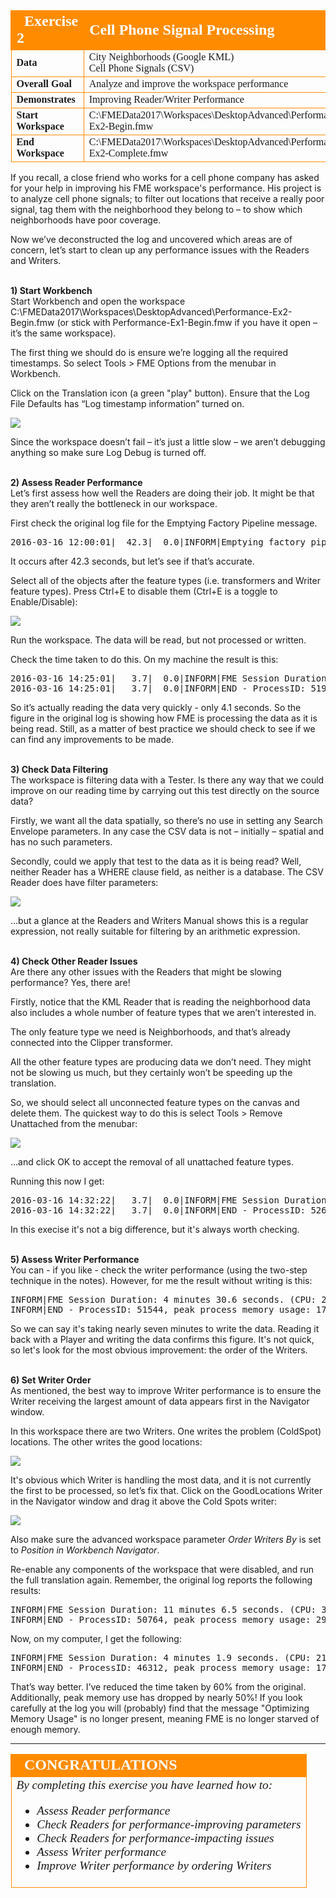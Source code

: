 <!--Exercise Section-->
<!--NB: In GitBook world we don't give a number to exercises-->

<table style="border-spacing: 0px;border-collapse: collapse;font-family:serif">
<tr>
<td style="vertical-align:middle;background-color:darkorange;border: 2px solid darkorange">
<i class="fa fa-cogs fa-lg fa-pull-left fa-fw" style="color:white;padding-right: 12px;vertical-align:text-top"></i>
<span style="color:white;font-size:x-large;font-weight: bold">Exercise 2</span>
</td>
<td style="border: 2px solid darkorange;background-color:darkorange;color:white">
<span style="color:white;font-size:x-large;font-weight: bold">Cell Phone Signal Processing</span>
</td>
</tr>

<tr>
<td style="border: 1px solid darkorange; font-weight: bold">Data</td>
<td style="border: 1px solid darkorange">City Neighborhoods (Google KML)<br>Cell Phone Signals (CSV)</td>
</tr>

<tr>
<td style="border: 1px solid darkorange; font-weight: bold">Overall Goal</td>
<td style="border: 1px solid darkorange">Analyze and improve the workspace performance</td>
</tr>

<tr>
<td style="border: 1px solid darkorange; font-weight: bold">Demonstrates</td>
<td style="border: 1px solid darkorange">Improving Reader/Writer Performance</td>
</tr>

<tr>
<td style="border: 1px solid darkorange; font-weight: bold">Start Workspace</td>
<td style="border: 1px solid darkorange">C:\FMEData2017\Workspaces\DesktopAdvanced\Performance-Ex2-Begin.fmw</td>
</tr>

<tr>
<td style="border: 1px solid darkorange; font-weight: bold">End Workspace</td>
<td style="border: 1px solid darkorange">C:\FMEData2017\Workspaces\DesktopAdvanced\Performance-Ex2-Complete.fmw</td>
</tr>

</table>

If you recall, a close friend who works for a cell phone company has asked for your help in improving his FME workspace's performance. His project is to analyze cell phone signals; to filter out locations that receive a really poor signal, tag them with the neighborhood they belong to – to show which neighborhoods have poor coverage.

Now we’ve deconstructed the log and uncovered which areas are of concern, let’s start to clean up any performance issues with the Readers and Writers.


<br>**1) Start Workbench**
<br>Start Workbench and open the workspace C:\FMEData2017\Workspaces\DesktopAdvanced\Performance-Ex2-Begin.fmw
(or stick with Performance-Ex1-Begin.fmw if you have it open – it’s the same workspace).

The first thing we should do is ensure we’re logging all the required timestamps. So select Tools > FME Options from the menubar in Workbench.

Click on the Translation icon (a green "play" button). Ensure that the Log File Defaults has “Log timestamp information” turned on.

![](./Images/Img2.45.Ex2.LogOptionsDialog.png)

Since the workspace doesn’t fail – it’s just a little slow – we aren’t debugging anything so make sure Log Debug is turned off. 


<br>**2) Assess Reader Performance**
<br>Let’s first assess how well the Readers are doing their job. It might be that they aren’t really the bottleneck in our workspace.

First check the original log file for the Emptying Factory Pipeline message.

<pre>
2016-03-16 12:00:01|  42.3|  0.0|INFORM|Emptying factory pipeline
</pre>

It occurs after 42.3 seconds, but let’s see if that’s accurate.

Select all of the objects after the feature types (i.e. transformers and Writer feature types). Press Ctrl+E to disable them (Ctrl+E is a toggle to Enable/Disable):

![](./Images/Img2.46.Ex2.DisabledWorkspaceObjects.png)

Run the workspace. The data will be read, but not processed or written.

Check the time taken to do this. On my machine the result is this:

<pre>
2016-03-16 14:25:01|   3.7|  0.0|INFORM|FME Session Duration: 4.1 seconds. (CPU: 3.4s user, 0.2s system)
2016-03-16 14:25:01|   3.7|  0.0|INFORM|END - ProcessID: 51976, peak process memory usage: 73304 kB
</pre>

So it’s actually reading the data very quickly - only 4.1 seconds. So the figure in the original log is showing how FME is processing the data as it is being read. Still, as a matter of best practice we should check to see if we can find any improvements to be made. 


<br>**3) Check Data Filtering**
<br>The workspace is filtering data with a Tester. Is there any way that we could improve on our reading time by carrying out this test directly on the source data?

Firstly, we want all the data spatially, so there’s no use in setting any Search Envelope parameters. In any case the CSV data is not – initially – spatial and has no such parameters.

Secondly, could we apply that test to the data as it is being read? Well, neither Reader has a WHERE clause field, as neither is a database. The CSV Reader does have filter parameters:

![](./Images/Img2.47.Ex2.CSVReaderFilters.png)

...but a glance at the Readers and Writers Manual shows this is a regular expression, not really suitable for filtering by an arithmetic expression.


<br>**4) Check Other Reader Issues**
<br>Are there any other issues with the Readers that might be slowing performance? Yes, there are!

Firstly, notice that the KML Reader that is reading the neighborhood data also includes a whole number of feature types that we aren’t interested in.

The only feature type we need is Neighborhoods, and that’s already connected into the Clipper transformer.

All the other feature types are producing data we don’t need. They might not be slowing us much, but they certainly won’t be speeding up the translation.

So, we should select all unconnected feature types on the canvas and delete them. The quickest way to do this is select Tools > Remove Unattached from the menubar:

![](./Images/Img2.48.Ex2.RemoveUnattached.png)

...and click OK to accept the removal of all unattached feature types.

Running this now I get:

<pre>
2016-03-16 14:32:22|   3.7|  0.0|INFORM|FME Session Duration: 3.7 seconds. (CPU: 3.5s user, 0.2s system)
2016-03-16 14:32:22|   3.7|  0.0|INFORM|END - ProcessID: 52636, peak process memory usage: 71808 kB
</pre>

In this execise it's not a big difference, but it's always worth checking.


<br>**5) Assess Writer Performance**
<br>You can - if you like - check the writer performance (using the two-step technique in the notes). However, for me the result without writing is this:

<pre>
INFORM|FME Session Duration: 4 minutes 30.6 seconds. (CPU: 245.2s user, 22.6s system)
INFORM|END - ProcessID: 51544, peak process memory usage: 1776868 kB
</pre>

So we can say it's taking nearly seven minutes to write the data. Reading it back with a Player and writing the data confirms this figure. It's not quick, so let's look for the most obvious improvement: the order of the Writers.


<br>**6) Set Writer Order**
<br>As mentioned, the best way to improve Writer performance is to ensure the Writer receiving the largest amount of data appears first in the Navigator window.

In this workspace there are two Writers. One writes the problem (ColdSpot) locations. The other writes the good locations:

![](./Images/Img2.50.Ex2.WriterNumbers.png)

It's obvious which Writer is handling the most data, and it is not currently the first to be processed, so let’s fix that. Click on the GoodLocations Writer in the Navigator window and drag it above the Cold Spots writer:

![](./Images/Img2.49.Ex2.MoveWriter.png)

Also make sure the advanced workspace parameter *Order Writers By* is set to *Position in Workbench Navigator*.

Re-enable any components of the workspace that were disabled, and run the full translation again. Remember, the original log reports the following results:

<pre>
INFORM|FME Session Duration: 11 minutes 6.5 seconds. (CPU: 306.7s user, 37.8s system)
INFORM|END - ProcessID: 50764, peak process memory usage: 2966368 kB
</pre>

Now, on my computer, I get the following:

<pre>
INFORM|FME Session Duration: 4 minutes 1.9 seconds. (CPU: 219.7s user, 19.4s system)
INFORM|END - ProcessID: 46312, peak process memory usage: 1776304 kB
</pre>

That’s way better. I’ve reduced the time taken by 60% from the original. Additionally, peak memory use has dropped by nearly 50%! If you look carefully at the log you will (probably) find that the message "Optimizing Memory Usage" is no longer present, meaning FME is no longer starved of enough memory.

---

<!--Exercise Congratulations Section--> 

<table style="border-spacing: 0px">
<tr>
<td style="vertical-align:middle;background-color:darkorange;border: 2px solid darkorange">
<i class="fa fa-thumbs-o-up fa-lg fa-pull-left fa-fw" style="color:white;padding-right: 12px;vertical-align:text-top"></i>
<span style="color:white;font-size:x-large;font-weight: bold;font-family:serif">CONGRATULATIONS</span>
</td>
</tr>

<tr>
<td style="border: 1px solid darkorange">
<span style="font-family:serif; font-style:italic; font-size:larger">
By completing this exercise you have learned how to:
<ul><li>Assess Reader performance</li>
<li>Check Readers for performance-improving parameters</li>
<li>Check Readers for performance-impacting issues</li>
<li>Assess Writer performance</li>
<li>Improve Writer performance by ordering Writers</li></ul>
</span>
</td>
</tr>
</table>
